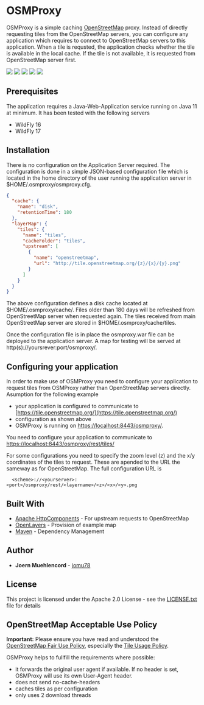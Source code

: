 # OSMProxy

OSMProxy is a simple caching [OpenStreetMap](https://www.openstreetmap.org) proxy. Instead of directly requesting tiles from the OpenStreetMap servers, you can configure any application which requires
to connect to OpenStreetMap servers to this application.
When a tile is requsted, the application checks whether the tile is available in the local cache. If the tile is not available, it is requested from OpenStreetMap server first.

[![][Build Status img]][Build Status]
[![][Dependency Status img]][Dependency Status]
[![][license img]][license]
[![][Maven Central img]][Maven Central]
[![][Javadocs img]][Javadocs]


## Prerequisites
The application requires a Java-Web-Application service running on Java 11 at minimum. It has been tested with the following servers

* WildFly 16
* WildFly 17

## Installation
There is no configuration on the Application Server required. The configuration is done in a simple JSON-based configuration file which is located in the home directory of the user
running the application server in $HOME/.osmproxy/osmproxy.cfg. 

```json
{
  "cache": {
    "name": "disk",
    "retentionTime": 180
  },
  "layerMap": {
    "tiles": {
      "name": "tiles",
      "cacheFolder": "tiles",
      "upstream": [
        {
          "name": "openstreetmap",
          "url": "http://tile.openstreetmap.org/{z}/{x}/{y}.png"		  
        }
      ]
    }
  }
}
```

The above configuration defines a disk cache located at $HOME/.osmproxy/cache/. Files older than 180 days will be refreshed from OpenStreetMap server when requested again.
The tiles received from main OpenStreetMap server are stored in $HOME/.osmproxy/cache/tiles. 

Once the configuration file is in place the osmproxy.war file can be deployed to the application server. A map for testing will be served at http(s)://yoursrever:port/osmproxy/. 

## Configuring your application

In order to make use of OSMProxy you need to configure your application to request tiles from OSMProxy rather than OpenStreetMap servers directly. 
Asumption for the following example

* your application is configured to communicate to [https://tile.openstreetmap.org/](https://tile.openstreetmap.org/) 
* configuration as shown above
* OSMProxy is running on [https://localhost:8443/osmproxy/](https://localhost:8443/osmproxy/). 

You need to configure your application to communicate to 
[https://localhost:8443/osmproxy/rest/tiles/](https://localhost:8443/osmproxy/rest/tiles/)

For some configurations you need to specify the zoom level (z) and the x/y coordinates of the tiles to request. These are apended to the URL the sameway as for OpenStreetMap. 
The full configuration URL is 
```
  <scheme>://<yourserver>:<port>/osmproxy/rest/<layername>/<z>/<x>/<y>.png
```


## Built With

* [Apache HttpComponents](https://hc.apache.org/) - For upstream requests to OpenStreetMap
* [OpenLayers](https://github.com/openlayers/openlayers/) - Provision of example map
* [Maven](https://maven.apache.org/) - Dependency Management


## Author

* **Joern Muehlencord** - [jomu78](https://github.com/jomu78)


## License

This project is licensed under the Apache 2.0 License - see the [LICENSE.txt](LICENSE.txt) file for details

## OpenStreetMap Acceptable Use Policy

**Important:** Please ensure you have read and understood the [OpenStreetMap Fair Use Policy](https://wiki.openstreetmap.org/wiki/Acceptable_Use_Policy), 
especially the [Tile Usage Policy](https://operations.osmfoundation.org/policies/tiles/). 

OSMProxy helps to fullfill the requirements where possible:

* it forwards the original user agent if available. If no header is set, OSMProxy will use its own User-Agent header. 
* does not send no-cache-headers
* caches tiles as per configuration
* only uses 2 download threads



[Build Status]:https://travis-ci.org/jomu78/osm-proxy
[Build Status img]:https://travis-ci.org/jomu78/osm-proxy.svg?branch=master

[Dependency Status]:https://snyk.io/test/github/jomu78/osm-proxy
[Dependency Status img]:https://snyk.io/test/github/jomu78/osm-proxy/badge.svg?style=flat

[license]:LICENSE
[license img]:https://img.shields.io/badge/license-Apache%202-blue.svg

[Maven Central]:https://maven-badges.herokuapp.com/maven-central/de.muehlencord/osm-proxy
[Maven Central img]:https://maven-badges.herokuapp.com/maven-central/de.muehlencord/osm-proxy/badge.svg

[Javadocs]:http://www.javadoc.io/doc/de.muehlencord/osm-proxy
[Javadocs img]:http://javadoc.io/badge/de.muehlencord/osm-proxy.svg 
